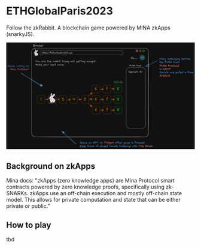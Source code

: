 # ETHGlobalParis2023
Follow the zkRabbit. A blockchain game powered by MINA zkApps (snarkyJS).

![General overview](images/followthezkrabbit.png)

## Background on zkApps

Mina docs: "zkApps (zero knowledge apps) are Mina Protocol smart contracts powered by zero knowledge proofs, specifically using zk-SNARKs. zkApps use an off-chain execution and mostly off-chain state model. This allows for private computation and state that can be either private or public."

## How to play
tbd
